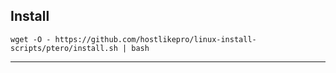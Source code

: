 ## Install

```
wget -O - https://github.com/hostlikepro/linux-install-scripts/ptero/install.sh | bash
```

---